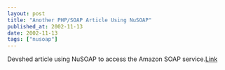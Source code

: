 ```yaml
---
layout: post
title: "Another PHP/SOAP Article Using NuSOAP"
published_at: 2002-11-13
date: 2002-11-13
tags: ["nusoap"]
---
```


Devshed article using NuSOAP to access the Amazon SOAP service.[Link](http://www.devshed.com/Server_Side/PHP/AmazonAPI/AmazonAPI1/page1.html)  